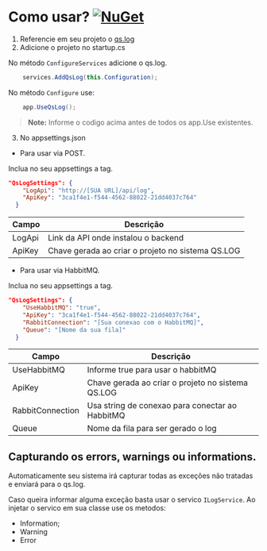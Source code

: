 # Como usar? [![NuGet](https://img.shields.io/nuget/v/qsLog.svg)](https://nuget.org/packages/qsLog)

1. Referencie em seu projeto o [qs.log](https://nuget.org/packages/qsLog) 
2. Adicione o projeto no startup.cs

No método `ConfigureServices` adicione o qs.log.
```csharp
    services.AddQsLog(this.Configuration);
```
No método `Configure` use:
```csharp
    app.UseQsLog();
```
>**Note:** Informe o codigo acima antes de todos os app.Use existentes.

3. No appsettings.json

- Para usar via POST. 

Inclua no seu appsettings a tag.

```json
"QsLogSettings": {
    "LogApi": "http://[SUA URL]/api/log",
    "ApiKey": "3ca1f4e1-f544-4562-88022-21dd4037c764"
  }
``` 
|Campo|Descrição|
|--|--|
|LogApi  | Link da API onde instalou o backend |
|ApiKey  | Chave gerada ao criar o projeto no sistema QS.LOG |

- Para usar via HabbitMQ.

Inclua no seu appsettings a tag.

```json
"QsLogSettings": {
    "UseHabbitMQ": "true",
    "ApiKey": "3ca1f4e1-f544-4562-88022-21dd4037c764",
    "RabbitConnection": "[Sua conexao com o HabbitMQ]",
    "Queue": "[Nome da sua fila]"
  }
```

|Campo|Descrição|
|--|--|
|UseHabbitMQ  | Informe true para usar o habbitMQ |
|ApiKey  | Chave gerada ao criar o projeto no sistema QS.LOG |
|RabbitConnection  | Usa string de conexao para conectar ao HabbitMQ |
|Queue  | Nome da fila para ser gerado o log |


## Capturando os errors, warnings ou informations. 

Automaticamente seu sistema irá capturar todas as exceções não tratadas e enviará para o qs.log.

Caso queira informar alguma exceção basta usar o servico `ILogService`. 
Ao injetar o servico em sua classe use os metodos: 

- Information;
- Warning
- Error